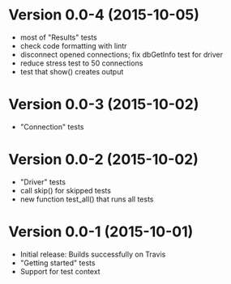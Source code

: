 Version 0.0-4 (2015-10-05)
===

- most of "Results" tests
- check code formatting with lintr
- disconnect opened connections; fix dbGetInfo test for driver
- reduce stress test to 50 connections
- test that show() creates output


Version 0.0-3 (2015-10-02)
===

- "Connection" tests


Version 0.0-2 (2015-10-02)
===

- "Driver" tests
- call skip() for skipped tests
- new function test_all() that runs all tests


Version 0.0-1 (2015-10-01)
===

- Initial release: Builds successfully on Travis
- "Getting started" tests
- Support for test context
